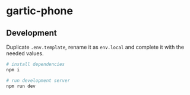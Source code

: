 # gartic-phone

## Development

Duplicate `.env.template`, rename it as `env.local` and complete it with the needed values.

```bash
# install dependencies
npm i

# run development server
npm run dev
```
